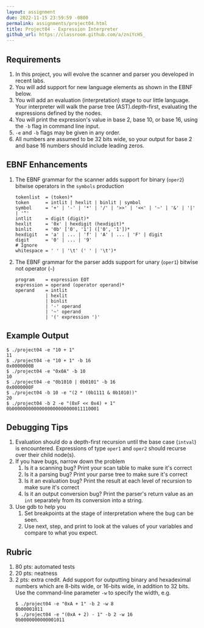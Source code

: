 ```yaml
---
layout: assignment
due: 2022-11-15 23:59:59 -0800
permalink: assignments/project04.html
title: Project04 - Expression Interpreter
github_url: https://classroom.github.com/a/zniYcHS_
---
```


## Requirements

1. In this project, you will evolve the scanner and parser you developed in recent labs.
1. You will add support for new language elements as shown in the EBNF below.
1. You will add an evaluation (interpretation) stage to our little language. Your interpreter will walk the parse tree (AST).depth-first, evaluating the expressions defined by the nodes. 
1. You will print the expression's value in base 2, base 10, or base 16, using the `-b` flag in command line input.
1. `-e` and `-b` flags may be given in any order.
1. All numbers are assumed to be 32 bits wide, so your output for base 2 and base 16 numbers should include leading zeros.

## EBNF Enhancements
1. The EBNF grammar for the scanner adds support for binary (`oper2`) bitwise operators in the `symbols` production 
    ```
    tokenlist  = (token)*
    token      = intlit | hexlit | binlit | symbol
    symbol     = '+' | '-' | '*' | '/' | '>>' | '<<' | '~' | '&' | '|' | '^'
    intlit     = digit (digit)*
    hexlit     = '0x' | hexdigit (hexdigit)*
    binlit     = '0b' ['0', '1'] (['0', '1'])*
    hexdigit   = 'a' | ... | 'f' | 'A' | ... | 'F' | digit
    digit      = '0' | ... | '9'
    # Ignore
    whitespace = ' ' | '\t' (' ' | '\t')*
    ```
1. The EBNF grammar for the parser adds support for unary (`oper1`) bitwise not operator (`~`)
    ```
    program    = expression EOT
    expression = operand (operator operand)*
    operand    = intlit
               | hexlit
               | binlit
               | '-' operand
               | '~' operand
               | '(' expression ')'
    ```

## Example Output
```
$ ./project04 -e "10 + 1"
11
$ ./project04 -e "10 + 1" -b 16
0x0000000B
$ ./project04 -e "0x0A" -b 10
10
$ ./project04 -e "0b1010 | 0b0101" -b 16
0x0000000F
$ ./project04 -b 10 -e "(2 * (0b1111 & 0b1010))"
20
$ ./project04 -b 2 -e "(0xF << 0x4) + 1"
0b00000000000000000000000011110001
```

## Debugging Tips
1. Evaluation should do a depth-first recursion until the base case (`intval`) is encountered. Expressions of type `oper1` and `oper2` should recurse over their child node(s).
1. If you have bugs, narrow down the problem
    1. Is it a scanning bug? Print your scan table to make sure it's correct
    1. Is it a parsing bug? Print your parse tree to make sure it's correct
    1. Is it an evaluation bug? Print the result at each level of recursion to make sure it's correct
    1. Is it an output conversion bug? Print the parser's return value as an `int` separately from its conversion into a string.
1. Use gdb to help you
    1. Set breakpoints at the stage of interpretation where the bug can be seen.
    1. Use next, step, and print to look at the values of your variables and compare to what you expect.

## Rubric
1. 80 pts: automated tests
1. 20 pts: neatness 
1. 2 pts: extra credit. Add support for outputting binary and hexadeximal numbers which are 8-bits wide, or 16-bits wide, in addition to 32 bits. Use the command-line parameter `-w` to specify the width, e.g.
    ```
    $ ./project04 -e "0xA + 1" -b 2 -w 8
    0b00001011
    $ ./project04 -e "(0xA + 2) - 1" -b 2 -w 16
    0b0000000000001011
    ```
